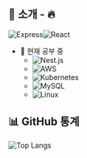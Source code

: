 ## 🚀 소개 - 🔥 

![Express](https://img.shields.io/badge/-Express-000000?style=flat&logo=express&logoColor=white)![React](https://img.shields.io/badge/-React-61DAFB?style=flat&logo=react&logoColor=white)

- 🌱 현재 공부 중
    - ![Nest.js](https://img.shields.io/badge/-Nest.js-E0234E?style=flat&logo=nestjs&logoColor=white) 
    - ![AWS](https://img.shields.io/badge/-AWS-232F3E?style=flat&logo=amazon-aws&logoColor=white)
    - ![Kubernetes](https://img.shields.io/badge/-Kubernetes-326CE5?style=flat&logo=kubernetes&logoColor=white)
    - ![MySQL](https://img.shields.io/badge/-MySQL-4479A1?style=flat&logo=mysql&logoColor=white)
    - ![Linux](https://img.shields.io/badge/-Linux-FCC624?style=flat&logo=linux&logoColor=black)

## 📊 GitHub 통계 
![Top Langs](https://github-readme-stats.vercel.app/api/top-langs/?username=osw00817&layout=compact&theme=tokyonight)

<!--
**osw00817/osw00817** is a ✨ _special_ ✨ repository because its `README.md` (this file) appears on your GitHub profile.

Here are some ideas to get you started:

- 🔭 I’m currently working on ...
- 🌱 I’m currently learning ...
- 👯 I’m looking to collaborate on ...
- 🤔 I’m looking for help with ...
- 💬 Ask me about ...
- 📫 How to reach me: ...
- 😄 Pronouns: ...
- ⚡ Fun fact: ...
-->


